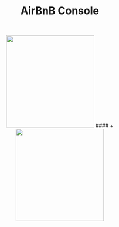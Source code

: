 <h1 align = "center">AirBnB Console</h1><br>
<p align="center">
    <img width="240" height="250" src="https://press.airbnb.com/wp-content/uploads/sites/4/2017/01/airbnb_vertical_lockup_web.png?fit=2096,1048g">
    #### +
    <img width="240" height="250" src="https://encrypted-tbn0.gstatic.com/images?q=tbn%3AANd9GcTgv04Mtf6e2FIKr-NZ6DT4bCukasPbhiPV0A&usqp=CAU">
</p>